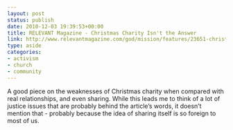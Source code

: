 ```yaml
---
layout: post
status: publish
date: 2010-12-03 19:39:53+00:00
title: RELEVANT Magazine - Christmas Charity Isn't the Answer
link: http://www.relevantmagazine.com/god/mission/features/23651-christmas-charity-isnt-the-answer
type: aside
categories:
- activism
- church
- community
---
```


A good piece on the weaknesses of Christmas charity when compared with real relationships, and even sharing. While this leads me to think of a lot of justice issues that are probably behind the article’s words, it doesn’t mention that - probably because the idea of sharing itself is so foreign to most of us.
